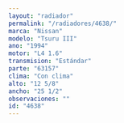 ```yaml
---
layout: "radiador"
permalink: "/radiadores/4638/"
marca: "Nissan"
modelo: "Tsuru III"
ano: "1994"
motor: "L4 1.6"
transmision: "Estándar"
parte: "63157"
clima: "Con clima"
alto: "12 5/8"
ancho: "25 1/2"
observaciones: ""
id: "4638"
---
```


